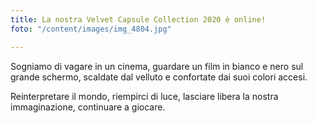 ```yaml
---
title: La nostra Velvet Capsule Collection 2020 è online!
foto: "/content/images/img_4804.jpg"

---
```

Sogniamo di vagare in un cinema, guardare un film in bianco e nero sul grande schermo, scaldate dal velluto e confortate dai suoi colori accesi.

Reinterpretare il mondo, riempirci di luce, lasciare libera la nostra immaginazione, continuare a giocare.